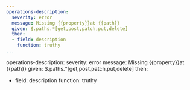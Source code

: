 ```yaml
---
operations-description:
  severity: error
  message: Missing {{property}}at {{path}}
  given: $.paths.*[get,post,patch,put,delete]
  then:
  - field: description
    function: truthy
...
```

operations-description:
  severity: error
  message: Missing {{property}}at {{path}}
  given: $.paths.*[get,post,patch,put,delete]
  then:
  - field: description
    function: truthy